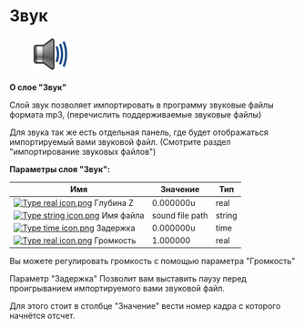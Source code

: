 # Звук

<div align="left">

<figure><img src="../.gitbook/assets/layer_other_sound_icon.png" alt="" width="64"><figcaption></figcaption></figure>

</div>

**О слое "Звук"**

Слой звук позволяет импортировать в программу звуковые файлы формата mp3, (перечислить поддерживаемые звуковые файлы)

Для звука так же есть отдельная панель, где будет отображаться импортируемый вами звуковой файл. (Смотрите раздел "импортирование звуковых файлов")

**Параметры слоя "Звук":**

| Имя                                                                                                                                                                                    | Значение        | Тип    |
| -------------------------------------------------------------------------------------------------------------------------------------------------------------------------------------- | --------------- | ------ |
| [![Type real icon.png](https://wiki.synfig.org/images/thumb/f/fd/Type\_real\_icon.png/16px-Type\_real\_icon.png)](https://wiki.synfig.org/File:Type\_real\_icon.png) Глубина Z         | 0.000000u       | real   |
| [![Type string icon.png](https://wiki.synfig.org/images/thumb/6/63/Type\_string\_icon.png/16px-Type\_string\_icon.png)](https://wiki.synfig.org/File:Type\_string\_icon.png) Имя файла | sound file path | string |
| [![Type time icon.png](https://wiki.synfig.org/images/thumb/8/8a/Type\_time\_icon.png/16px-Type\_time\_icon.png)](https://wiki.synfig.org/File:Type\_time\_icon.png) Задержка          | 0.000000u       | time   |
| [![Type real icon.png](https://wiki.synfig.org/images/thumb/f/fd/Type\_real\_icon.png/16px-Type\_real\_icon.png)](https://wiki.synfig.org/File:Type\_real\_icon.png) Громкость         | 1.000000        | real   |

Вы можете регулировать громкость с помощью параметра "Громкость"

Параметр "Задержка" Позволит вам выставить паузу  перед проигрыванием импортируемого вами звуковой файл.

Для этого стоит в столбце "Значение" вести номер кадра с которого начнётся отсчет.
